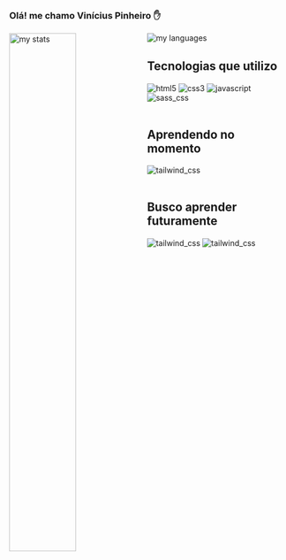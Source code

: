 ### Olá! me chamo Vinícius Pinheiro ✋

<img alt="my stats" align="left" width="49%" src="https://github-readme-streak-stats.herokuapp.com/?user=devLucenaPinheiro&theme=tokyonight"/>

<img alt="my languages"  src="https://github-readme-stats.vercel.app/api/top-langs/?username=devLucenaPinheiro&layout=donut&theme=tokyonight&(https://github.com/devLucenaPinheiro/github-readme-stats">

## Tecnologias que utilizo

<div style="display: inline_block">
 <img align="center" alt="html5" src="https://img.shields.io/badge/HTML5-E34F26?style=for-the-badge&logo=html5&logoColor=white">
 <img align="center" alt="css3" src="https://img.shields.io/badge/CSS3-1572B6?style=for-the-badge&logo=css3&logoColor=white">
 <img align="center" alt="javascript" src="https://img.shields.io/badge/JavaScript-F7DF1E?style=for-the-badge&logo=javascript&logoColor=black">
 <img align="center" alt="sass_css" src="https://img.shields.io/badge/Sass-CC6699?style=for-the-badge&logo=sass&logoColor=white">
</div>
<br>

## Aprendendo no momento
<div style="display: inline_block">
<img align="center" alt="tailwind_css" src="https://img.shields.io/badge/React-20232A?style=for-the-badge&logo=react&logoColor=61DAFB">
</div>
<br>

## Busco aprender futuramente
<div style="display: inline_block">
<img align="center" alt="tailwind_css" src="https://img.shields.io/badge/TypeScript-007ACC?style=for-the-badge&logo=typescript&logoColor=white">
 <img align="center" alt="tailwind_css" src="https://img.shields.io/badge/Tailwind_CSS-38B2AC?style=for-the-badge&logo=tailwind-css&logoColor=white">
</div>
